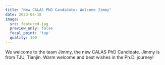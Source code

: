 ```yaml
---
title: "New CALAS PhD Candidate: Welcome Jimmy"
date: 2023-08-18
image:
  src: featured.jpg
  preview_only: false
  focal_point: 'top'
  quality: 100
---
```


<!--more-->

We welcome to the team Jimmy, the new CALAS PhD Candidate. Jimmy is from TJU, Tianjin. Warm welcome and best wishes in the Ph.D. journey!